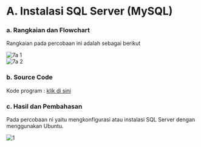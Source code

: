 # A. Instalasi SQL Server (MySQL)

### a. Rangkaian dan Flowchart
Rangkaian pada percobaan ini adalah sebagai berikut

![7a 1](https://github.com/AmaliaPrisca/SISTEMEMBEDDED/assets/145273945/6c219850-ca0f-43a7-b63f-9f8c604f8a58)
<br>
![7a 2](https://github.com/AmaliaPrisca/SISTEMEMBEDDED/assets/145273945/3b2677cc-ca41-4464-8000-b620a86009cc)



### b. Source Code
Kode program : <a href="ADC%20dan%20DAC/ADC%20dan%20DAC/ADC_1/ADC_1.ino">klik di sini</a>

### c. Hasil dan Pembahasan
Pada percobaan ni yaitu mengkonfigurasi atau instalasi SQL Server dengan menggunakan Ubuntu.

![1](https://github.com/AmaliaPrisca/SISTEMEMBEDDED/assets/145273945/09907b38-1f41-4a25-9324-6ea6b5233595)

